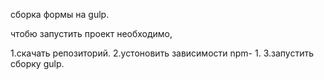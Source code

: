 сборка формы на gulp.

чтобю запустить проект необходимо,

1.скачать репозиторий.
2.устоновить зависимости npm- 1.
3.запустить сборку gulp.
